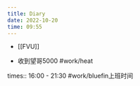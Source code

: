 ```yaml
---
title: Diary
date: 2022-10-20
time: 09:55
---
```



- [[FVU]]

- 收到望哥5000 #work/heat 

times:: 16:00 - 21:30 #work/bluefin上班时间 

